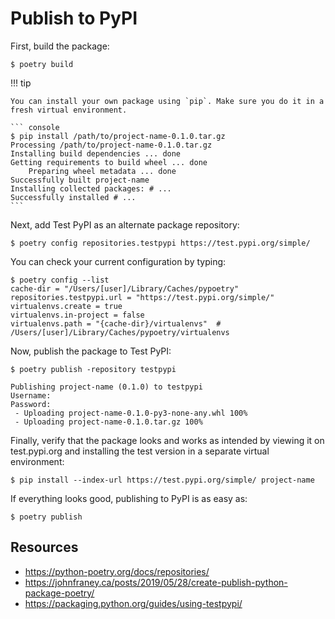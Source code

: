 # Publish to PyPI

First, build the package:

``` console
$ poetry build
```

!!! tip

    You can install your own package using `pip`. Make sure you do it in a fresh virtual environment.

    ``` console
    $ pip install /path/to/project-name-0.1.0.tar.gz
    Processing /path/to/project-name-0.1.0.tar.gz
    Installing build dependencies ... done
    Getting requirements to build wheel ... done
        Preparing wheel metadata ... done
    Successfully built project-name
    Installing collected packages: # ...
    Successfully installed # ...
    ```

Next, add Test PyPI as an alternate package repository:

``` console
$ poetry config repositories.testpypi https://test.pypi.org/simple/
```

You can check your current configuration by typing:

``` console
$ poetry config --list
cache-dir = "/Users/[user]/Library/Caches/pypoetry"
repositories.testpypi.url = "https://test.pypi.org/simple/"
virtualenvs.create = true
virtualenvs.in-project = false
virtualenvs.path = "{cache-dir}/virtualenvs"  # /Users/[user]/Library/Caches/pypoetry/virtualenvs
```

Now, publish the package to Test PyPI:

``` console
$ poetry publish -repository testpypi

Publishing project-name (0.1.0) to testpypi
Username:
Password:
 - Uploading project-name-0.1.0-py3-none-any.whl 100%
 - Uploading project-name-0.1.0.tar.gz 100%
```

Finally, verify that the package looks and works as intended by viewing it on test.pypi.org and installing the test version in a separate virtual environment:

``` console
$ pip install --index-url https://test.pypi.org/simple/ project-name
```

If everything looks good, publishing to PyPI is as easy as:

``` console
$ poetry publish
```

## Resources

+ <https://python-poetry.org/docs/repositories/>
+ <https://johnfraney.ca/posts/2019/05/28/create-publish-python-package-poetry/>
+ <https://packaging.python.org/guides/using-testpypi/>
